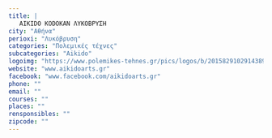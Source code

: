 ```yaml
---
title: |
   AIKIDO KODOKAN ΛΥΚΟΒΡΥΣΗ
city: "Αθήνα"
perioxi: "Λυκόβρυση"
categories: "Πολεμικές τέχνες"
subcategories: "Aikido"
logoimg: "https://www.polemikes-tehnes.gr/pics/logos/b/2015829102914389.jpg"
website: "www.aikidoarts.gr"
facebook: "www.facebook.com/aikidoarts.gr"
phone: ""
email: ""
courses: ""
places: ""
rensponsibles: ""
zipcode: ""
---
```




